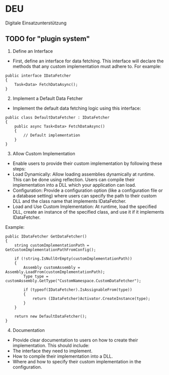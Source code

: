 # DEU
Digitale Einsatzunterstützung

## TODO for "plugin system"
1. Define an Interface
- First, define an interface for data fetching. This interface will declare the methods that any custom implementation must adhere to. For example:

```[csharp]
public interface IDataFetcher
{
    Task<Data> FetchDataAsync();
}
```

2. Implement a Default Data Fetcher
- Implement the default data fetching logic using this interface:
```[csharp]
public class DefaultDataFetcher : IDataFetcher
{
    public async Task<Data> FetchDataAsync()
    {
        // Default implementation
    }
}
```

3. Allow Custom Implementation
- Enable users to provide their custom implementation by following these steps:
- Load Dynamically: Allow loading assemblies dynamically at runtime. This can be done using reflection. Users can compile their implementation into a DLL which your application can load.
- Configuration: Provide a configuration option (like a configuration file or a database setting) where users can specify the path to their custom DLL and the class name that implements IDataFetcher.
- Load and Use Custom Implementation: At runtime, load the specified DLL, create an instance of the specified class, and use it if it implements IDataFetcher.

Example:

```[csharp]
public IDataFetcher GetDataFetcher()
{
    string customImplementationPath = GetCustomImplementationPathFromConfig();

    if (!string.IsNullOrEmpty(customImplementationPath))
    {
        Assembly customAssembly = Assembly.LoadFrom(customImplementationPath);
        Type type = customAssembly.GetType("CustomNamespace.CustomDataFetcher");

        if (typeof(IDataFetcher).IsAssignableFrom(type))
        {
            return (IDataFetcher)Activator.CreateInstance(type);
        }
    }

    return new DefaultDataFetcher();
}
```

4. Documentation
- Provide clear documentation to users on how to create their implementation. This should include:
- The interface they need to implement.
- How to compile their implementation into a DLL.
- Where and how to specify their custom implementation in the configuration.